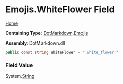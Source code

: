 # Emojis\.WhiteFlower Field

[Home](../../../README.md)

**Containing Type**: [DotMarkdown](../../README.md)\.[Emojis](../README.md)

**Assembly**: DotMarkdown\.dll

```csharp
public const string WhiteFlower = ":white_flower:"
```

### Field Value

System\.[String](https://docs.microsoft.com/en-us/dotnet/api/system.string)